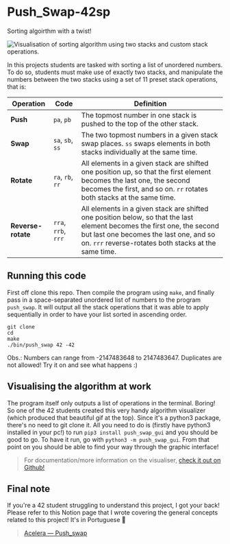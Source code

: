 # Push_Swap-42sp

Sorting algoirthm with a twist!

![Visualisation of sorting algorithm using two stacks and custom stack operations.](https://user-images.githubusercontent.com/49699403/210781256-cb4d85f9-3166-4279-89e5-5e816541168d.gif)

In this projects students are tasked with sorting a list of unordered numbers. To do so, students must make use of exactly two stacks, and manipulate the numbers between the two stacks using a set of 11 preset stack operations, that is:

| Operation | Code | Definition |
| --- | --- | --- |
| **Push** | `pa`, `pb` | The topmost number in one stack is pushed to the top of the other stack. |
| **Swap** | `sa`, `sb`, `ss` | The two topmost numbers in a given stack swap places. `ss` swaps elements in both stacks individually at the same time. |
| **Rotate** | `ra`, `rb`, `rr` | All elements in a given stack are shifted one position up, so that the first element becomes the last one, the second becomes the first, and so on. `rr` rotates both stacks at the same time. |
| **Reverse-rotate** | `rra`, `rrb`, `rrr` | All elements in a given stack are shifted one position below, so that the last element becomes the first one, the second but last one becomes the last one, and so on. `rrr` reverse-rotates both stacks at the same time. |


## Running this code
First off clone this repo. Then compile the program using `make`, and finally pass in a space-separated unordered list of numbers to the program `push_swap`. It will output all the stack operations that it was able to apply sequentially in order to have your list sorted in ascending order.
```
git clone
cd
make
./bin/push_swap 42 -42 
```
Obs.: Numbers can range from -2147483648 to 2147483647. Duplicates are not allowed! Try it on and see what happens :)


## Visualising the algorithm at work
The program itself only outputs a list of operations in the terminal. Boring!
So one of the 42 students created this very handy algorithm visualizer (which produced that beautiful gif at the top). Since it's a python3 package, there's no need to git clone it. All you need to do is (firstly have python3 installed in your pc!) to run `pip3 install push_swap_gui` and you should be good to go. To have it run, go with `python3 -m push_swap_gui`. From that point on you should be able to find your way through the graphic interface!

> For documentation/more information on the visualiser, [check it out on Github!](https://github.com/elijahkash/push_swap_gui)


## Final note
If you're a 42 student struggling to understand this project, I got your back! Please refer to this Notion page that I wrote covering the general concepts related to this project! It's in Portuguese :cactus:

> [Acelera — Push_swap](https://rodsmade.notion.site/Acelera-Push_swap-083ab844f9b44456a176e4e4c875bc73)
